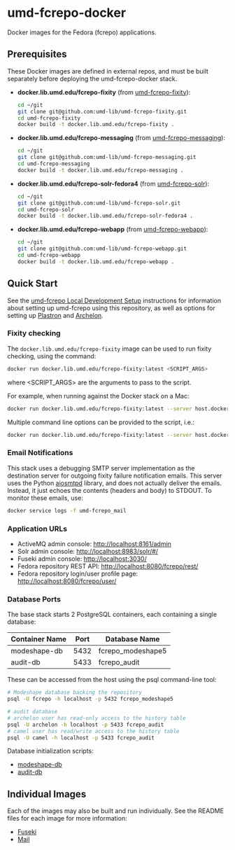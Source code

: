 # umd-fcrepo-docker

Docker images for the Fedora (fcrepo) applications.

## Prerequisites

These Docker images are defined in external repos, and must be built
separately before deploying the umd-fcrepo-docker stack.

* **docker.lib.umd.edu/fcrepo-fixity** (from [umd-fcrepo-fixity]):

    ```bash
    cd ~/git
    git clone git@github.com:umd-lib/umd-fcrepo-fixity.git
    cd umd-fcrepo-fixity
    docker build -t docker.lib.umd.edu/fcrepo-fixity .
    ```
  
* **docker.lib.umd.edu/fcrepo-messaging** (from [umd-fcrepo-messaging]):

    ```bash
    cd ~/git
    git clone git@github.com:umd-lib/umd-fcrepo-messaging.git
    cd umd-fcrepo-messaging
    docker build -t docker.lib.umd.edu/fcrepo-messaging .
    ```

* **docker.lib.umd.edu/fcrepo-solr-fedora4** (from [umd-fcrepo-solr]):

    ```bash
    cd ~/git
    git clone git@github.com:umd-lib/umd-fcrepo-solr.git
    cd umd-fcrepo-solr
    docker build -t docker.lib.umd.edu/fcrepo-solr-fedora4 .
    ```

* **docker.lib.umd.edu/fcrepo-webapp** (from [umd-fcrepo-webapp]):

    ```bash
    cd ~/git
    git clone git@github.com:umd-lib/umd-fcrepo-webapp.git
    cd umd-fcrepo-webapp
    docker build -t docker.lib.umd.edu/fcrepo-webapp .
    ```

## Quick Start

See the [umd-fcrepo Local Development Setup] instructions for information about
setting up umd-fcrepo using this repository, as well as options for setting up
[Plastron] and [Archelon].

### Fixity checking

The `docker.lib.umd.edu/fcrepo-fixity` image can be used to run fixity checking,
using the command:

```bash
docker run docker.lib.umd.edu/fcrepo-fixity:latest <SCRIPT_ARGS>
```

where <SCRIPT_ARGS> are the arguments to pass to the script.

For example, when running against the Docker stack on a Mac:

```bash
docker run docker.lib.umd.edu/fcrepo-fixity:latest --server host.docker.internal:61613
```

Multiple command line options can be provided to the script, i.e.:

```bash
docker run docker.lib.umd.edu/fcrepo-fixity:latest --server host.docker.internal:61613 --age P6M
```

### Email Notifications

This stack uses a debugging SMTP server implementation as the destination server
for outgoing fixity failure notification emails. This server uses the Python [aiosmtpd]
library, and does not actually deliver the emails. Instead, it just echoes the contents
(headers and body) to STDOUT. To monitor these emails, use:

```bash
docker service logs -f umd-fcrepo_mail
```

### Application URLs

* ActiveMQ admin console: <http://localhost:8161/admin>
* Solr admin console: <http://localhost:8983/solr/#/>
* Fuseki admin console: <http://localhost:3030/>
* Fedora repository REST API: <http://localhost:8080/fcrepo/rest/>
* Fedora repository login/user profile page: <http://localhost:8080/fcrepo/user/>

### Database Ports

The base stack starts 2 PostgreSQL containers, each containing a single
database:

| Container Name | Port | Database Name     |
|----------------|------|-------------------|
| modeshape-db   | 5432 | fcrepo_modeshape5 |
| audit-db       | 5433 | fcrepo_audit      |

These can be accessed from the host using the psql command-line tool:

```bash
# Modeshape database backing the repository
psql -U fcrepo -h localhost -p 5432 fcrepo_modeshape5

# audit database
# archelon user has read-only access to the history table
psql -U archelon -h localhost -p 5433 fcrepo_audit
# camel user has read/write access to the history table
psql -U camel -h localhost -p 5433 fcrepo_audit
```

Database initialization scripts:

* [modeshape-db](postgres-modeshape/init-modeshape-db.sh)
* [audit-db](postgres-audit/init-audit-db.sh)

## Individual Images

Each of the images may also be built and run individually. See the README
files for each image for more information:

* [Fuseki](fuseki/README.md)
* [Mail](mail/README.md)

[umd-fcrepo-fixity]: https://github.com/umd-lib/umd-fcrepo-fixity
[umd-fcrepo-messaging]: https://github.com/umd-lib/umd-fcrepo-messaging
[umd-fcrepo-solr]: https://github.com/umd-lib/umd-fcrepo-solr
[umd-fcrepo-webapp]: https://github.com/umd-lib/umd-fcrepo-webapp
[aiosmtpd]: https://aiosmtpd.readthedocs.io/en/latest/README.html
[umd-fcrepo Local Development Setup]: https://github.com/umd-lib/umd-fcrepo/blob/main/docs/umd-fcrepo-local-development-setup.md
[Plastron]: https://github.com/umd-lib/plastron
[Archelon]: https://github.com/umd-lib/archelon
